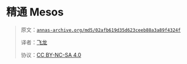 # 精通 Mesos

> 原文：[`annas-archive.org/md5/02afb619d35d623ceeb88a3a89f4324f`](https://annas-archive.org/md5/02afb619d35d623ceeb88a3a89f4324f)
> 
> 译者：[飞龙](https://github.com/wizardforcel)
> 
> 协议：[CC BY-NC-SA 4.0](http://creativecommons.org/licenses/by-nc-sa/4.0/)